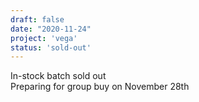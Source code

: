 ```yaml
---
draft: false
date: "2020-11-24"
project: 'vega'
status: 'sold-out'
---
```


In-stock batch sold out  
Preparing for group buy on November 28th